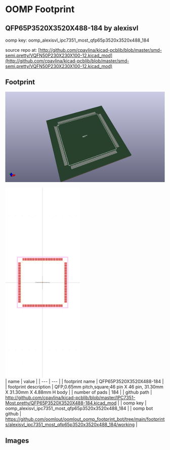# OOMP Footprint  
## QFP65P3520X3520X488-184  by alexisvl  
  
oomp key: oomp_alexisvl_ipc7351_most_qfp65p3520x3520x488_184  
  
source repo at: [http://github.com/cpavlina/kicad-pcblib/blob/master/smd-semi.pretty/VQFN50P230X230X100-12.kicad_mod](http://github.com/cpavlina/kicad-pcblib/blob/master/smd-semi.pretty/VQFN50P230X230X100-12.kicad_mod)  
## Footprint  
  
[![working_kicad_pcb_3d.png](working_kicad_pcb_3d_600.png)](working_kicad_pcb_3d.png)  
  
[![working.png](working_600.png)](working.png)  
| name | value | 
| --- | --- | 
| footprint name | QFP65P3520X3520X488-184 | 
| footprint description | QFP,0.65mm pitch,square;46 pin X 46 pin, 31.30mm X 31.30mm X 4.88mm H body | 
| number of pads | 184 | 
| github path | http://github.com/cpavlina/kicad-pcblib/blob/master/IPC7351-Most.pretty/QFP65P3520X3520X488-184.kicad_mod | 
| oomp key | oomp_alexisvl_ipc7351_most_qfp65p3520x3520x488_184 | 
| oomp bot github | https://github.com/oomlout/oomlout_oomp_footprint_bot/tree/main/footprints/alexisvl_ipc7351_most_qfp65p3520x3520x488_184/working | 
## Images  

